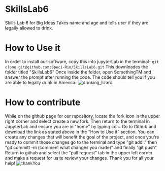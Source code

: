 # SkillsLab6
Skills Lab 6 for Big Ideas
Takes name and age and tells user if they are legally allowed to drink.
# How to Use it
In order to install our software, copy this into jupyterLab in the terminal- `git clone git@github.com:Speci-Rin/SkillsLab6.git`
This downloades the folder titled "SkillsLab6"
Once inside the folder, open SomethingTM and answer the prompt after running the code. 
The code should tell you if you are able to legally drink in America. 
![drinking_lizard](https://media.giphy.com/media/QhMMQC9WIZ9RK/giphy.gif)
# How to contribute
While on the github page for our repository, locate the fork icon in the upper right corner and select create a new fork. 
Then return to the terminal in JupyterLab and ensure you are in "home" by typing cd ~ 
Go to Github and download the link as stated above in the "How to Use it" section. 
You can create any changes that will benefit the goal of the project, and once you're ready to commit those changes go to the terminal and type "git add ." then "git committ -m (comment what changes you made)" and finally "git push"
Return to github and select the "pull request" tab in the upper left corner and make a request for us to review your changes. 
Thank you for all your help!
![thankYou](https://media.giphy.com/media/3oEdva9BUHPIs2SkGk/giphy.gif)
